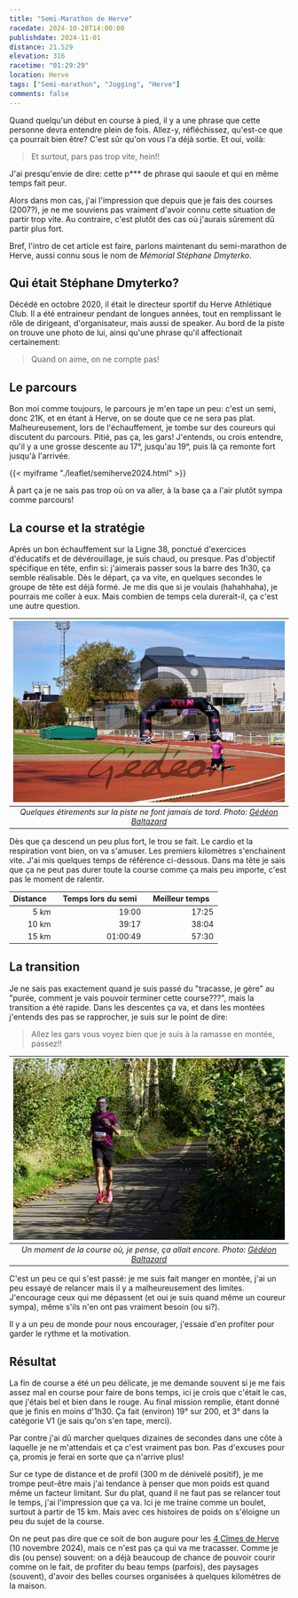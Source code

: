 ```yaml
---
title: "Semi-Marathon de Herve"
racedate: 2024-10-28T14:00:00
publishdate: 2024-11-01
distance: 21.529
elevation: 316
racetime: "01:29:29"
location: Herve
tags: ["Semi-marathon", "Jogging", "Herve"]
comments: false
---
```


Quand quelqu'un début en course à pied, il y a une phrase que cette personne devra entendre plein de fois. Allez-y, réfléchissez, qu'est-ce que ça pourrait bien être? C'est sûr qu'on vous l'a déjà sortie. Et oui, voilà:

> Et surtout, pars pas trop vite, hein!!

J'ai presqu'envie de dire: cette p*** de phrase qui saoule et qui en même temps fait peur. 

Alors dans mon cas, j'ai l'impression que depuis que je fais des courses (2007?), je ne me souviens pas vraiment d'avoir connu cette situation de partir trop vite. Au contraire, c'est plutôt des cas où j'aurais sûrement dû partir plus fort.

Bref, l'intro de cet article est faire, parlons maintenant du semi-marathon de Herve, aussi connu sous le nom de _Mémorial Stéphane Dmyterko_.

## Qui était Stéphane Dmyterko?

Décédé en octobre 2020, il était le directeur sportif du Herve Athlétique Club. Il a été entraineur pendant de longues années, tout en remplissant le rôle de dirigeant, d'organisateur, mais aussi de speaker. Au bord de la piste on trouve une photo de lui, ainsi qu'une phrase qu'il affectionait certainement: 

> Quand on aime, on ne compte pas!

## Le parcours

Bon moi comme toujours, le parcours je m'en tape un peu: c'est un semi, donc 21K, et en étant à Herve, on se doute que ce ne sera pas plat. Malheureusement, lors de l'échauffement, je tombe sur des coureurs qui discutent du parcours. Pitié, pas ça, les gars! J'entends, ou crois entendre, qu'il y a une grosse descente au 17°, jusqu'au 19°, puis là ça remonte fort jusqu'à l'arrivée. 

{{< myiframe "./leaflet/semiherve2024.html" >}}

À part ça je ne sais pas trop où on va aller, à la base ça a l'air plutôt sympa comme parcours!

## La course et la stratégie

Après un bon échauffement sur la Ligne 38, ponctué d'exercices d'éducatifs et de dévérouillage, je suis chaud, ou presque. Pas d'objectif spécifique en tête, enfin si: j'aimerais passer sous la barre des 1h30, ça semble réalisable. Dès le départ, ça va vite, en quelques secondes le groupe de tête est déjà formé. Je me dis que si je voulais (hahahhaha), je pourrais me coller à eux. Mais combien de temps cela durerait-il, ça c'est une autre question.

| ![](./images/herve03.JPG) |
|:--:|
| _Quelques étirements sur la piste ne font jamais de tord. Photo: [Gédéon Baltazard](https://www.gedeonbaltazard.be)_|

Dès que ça descend un peu plus fort, le trou se fait. Le cardio et la respiration vont bien, on va s'amuser. Les premiers kilomètres s'enchainent vite. J'ai mis quelques temps de référence ci-dessous. Dans ma tête je sais que ça ne peut pas durer toute la course comme ça mais peu importe, c'est pas le moment de ralentir. 

| Distance &nbsp; | &nbsp; Temps lors du semi &nbsp; | &nbsp; Meilleur temps &nbsp; |
|-------:|-------:|-------:|
|5 km  |  19:00   |  17:25 | 
|10 km |  39:17   | 38:04  | 
|15 km | 01:00:49 | 57:30  | 

## La transition

Je ne sais pas exactement quand je suis passé du "tracasse, je gère" au "purée, comment je vais pouvoir terminer cette course???", mais la transition a été rapide. Dans les descentes ça va, et dans les montées j'entends des pas se rapprocher, je suis sur le point de dire:
> Allez les gars vous voyez bien que je suis à la ramasse en montée, passez!!

| ![](./images/herve01.JPG) |
|:--:|
| _Un moment de la course où, je pense, ça allait encore. Photo: [Gédéon Baltazard](https://www.gedeonbaltazard.be)_|

C'est un peu ce qui s'est passé: je me suis fait manger en montée, j'ai un peu essayé de relancer mais il y a malheureusement des limites. J'encourage ceux qui me dépassent (et oui je suis quand même un coureur sympa), même s'ils n'en ont pas vraiment besoin (ou si?). 

Il y a un peu de monde pour nous encourager, j'essaie d'en profiter pour garder le rythme et la motivation. 

## Résultat

La fin de course a été un peu délicate, je me demande souvent si je me fais assez mal en course pour faire de bons temps, ici je crois que c'était le cas, que j'étais bel et bien dans le rouge. Au final mission remplie, étant donné que je finis en moins d'1h30. Ça fait (environ) 19° sur 200, et 3° dans la catégorie V1 (je sais qu'on s'en tape, merci).

Par contre j'ai dû marcher quelques dizaines de secondes dans une côte à laquelle je ne m'attendais et ça c'est vraiment pas bon. Pas d'excuses pour ça, promis je ferai en sorte que ça n'arrive plus!

Sur ce type de distance et de profil (300 m de dénivelé positif), je me trompe peut-être mais j'ai tendance à penser que mon poids est quand même un facteur limitant. Sur du plat, quand il ne faut pas se relancer tout le temps, j'ai l'impression que ça va. Ici je me traine comme un boulet, surtout à partir de 15 km. Mais avec ces histoires de poids on s'éloigne un peu du sujet de la course.

On ne peut pas dire que ce soit de bon augure pour les [4 Cîmes de Herve](http://www.lesquatrecimes.be/) (10 novembre 2024), mais ce n'est pas ça qui va me tracasser. Comme je dis (ou pense) souvent: on a déjà beaucoup de chance de pouvoir courir comme on le fait, de profiter du beau temps (parfois), des paysages (souvent), d'avoir des belles courses organisées à quelques kilomètres de la maison. 



